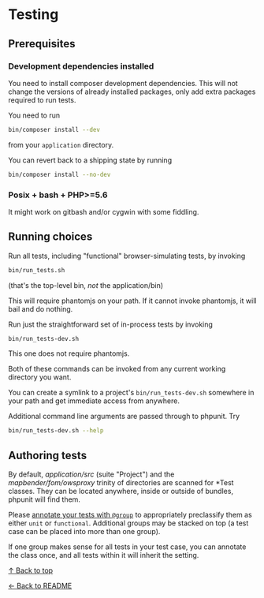 # Testing

## Prerequisites

### Development dependencies installed

You need to install composer development dependencies. This will not change the versions
of already installed packages, only add extra packages required to run tests.

You need to run

```sh
bin/composer install --dev
```

from your `application` directory.

You can revert back to a shipping state by running

```sh
bin/composer install --no-dev
```

### Posix + bash + PHP>=5.6

It might work on gitbash and/or cygwin with some fiddling.

## Running choices

Run all tests, including "functional" browser-simulating tests, by invoking

```bash
bin/run_tests.sh
```

(that's the top-level bin, _not_ the application/bin)

This will require phantomjs on your path. If it cannot invoke phantomjs, it will bail and do nothing.

Run just the straightforward set of in-process tests by invoking

```bash
bin/run_tests-dev.sh
```

This one does not require phantomjs.

Both of these commands can be invoked from any current working directory you want.

You can create a symlink to a project's `bin/run_tests-dev.sh` somewhere in your path and get immediate access from anywhere.

Additional command line arguments are passed through to phpunit. Try

```bash
bin/run_tests-dev.sh --help
```

## Authoring tests

By default, *application/src* (suite "Project") and the *mapbender/fom/owsproxy* trinity of directories are scanned for *Test classes. They can be located anywhere, inside or outside of bundles, phpunit will find them.

Please [annotate your tests with `@group`](https://phpunit.de/manual/5.7/en/appendixes.annotations.html#appendixes.annotations.group) to appropriately preclassify them as either `unit` or `functional`. Additional groups may be stacked on top (a test case can be placed into more than one group).

If one group makes sense for all tests in your test case, you can annotate the class once, and all tests within it will inherit the setting.

[↑ Back to top](#testing)

[← Back to README](../README.md)
